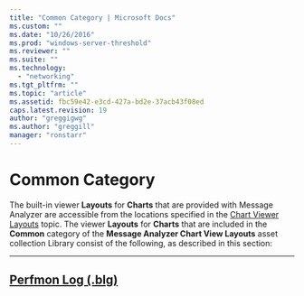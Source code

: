 ```yaml
---
title: "Common Category | Microsoft Docs"
ms.custom: ""
ms.date: "10/26/2016"
ms.prod: "windows-server-threshold"
ms.reviewer: ""
ms.suite: ""
ms.technology: 
  - "networking"
ms.tgt_pltfrm: ""
ms.topic: "article"
ms.assetid: fbc59e42-e3cd-427a-bd2e-37acb43f08ed
caps.latest.revision: 19
author: "greggigwg"
ms.author: "greggill"
manager: "ronstarr"
---
```

# Common Category
The built-in viewer **Layouts** for **Charts** that are provided with Message Analyzer are accessible from the locations specified in the [Chart Viewer Layouts](chart-viewer-layouts.md) topic. The viewer **Layouts** for **Charts** that are included in the **Common** category of the **Message Analyzer Chart View Layouts** asset collection Library consist of the following, as described in this section:  
  
---  
  
 [Perfmon Log (.blg)](perfmon-log-blg.md)   
---